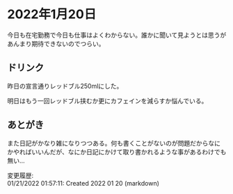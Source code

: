 # 2022年1月20日

今日も在宅勤務で今日も仕事はよくわからない。誰かに聞いて見ようとは思うがあんまり期待できないのでつらい。

## ドリンク

昨日の宣言通りレッドブル250mlにした。

明日はもう一回レッドブル挟むか更にカフェインを減らすか悩んでいる。

## あとがき

また日記がかなり雑になりつつある。何も書くことがないのが問題だからなにかやればいいんだが、なにか日記にかけて取り書かれるような事があるわけでも無い…

変更履歴:  
01/21/2022 01:57:11: Created 2022 01 20 (markdown)  
